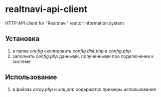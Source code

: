 # realtnavi-api-client
HTTP API client for "Realtnavi" realtor information system

## Установка
1. в папке *config* скопировать *config.dist.php* в *config.php*
1. заполнить *config.php* данными, полученными про подключении к системе

## Использование
1. в файлах *array.php* и *xml.php* содержатся примеры использования
